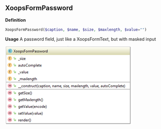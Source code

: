 ## XoopsFormPassword


**Definition**
```php
XoopsFormPassword($caption, $name, $size, $maxlength, $value="")
```

**Usage**
A password field, just like a XoopsFormText, but with masked input

![](../../assets/uml/XoopsFormPassword.png)

